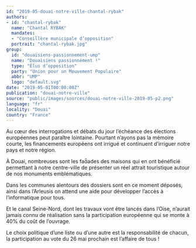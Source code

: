 ```yaml
---
id: "2019-05-douai-notre-ville-chantal-rybak"
authors:
- id: "chantal-rybak"
  name: "Chantal RYBAK"
  mandates: 
  - "Conseillère municipale d’opposition"
  portrait: "chantal-rybak.jpg"
group:
  id: "douaisiens-passionnement-ump"
  name: "Douaisiens passionnément !"
  type: "Élus d’opposition"
  party: "Union pour un Mouvement Populaire"
  abbr: "UMP"
  logo: "default.svg"
date: "2019-05-01T00:00:00Z"
publication: "douai-notre-ville"
source: "public/images/sources/douai-notre-ville-2019-05-p2.png"
language: "fr"
locality: "Douai"
country: "France"
---
```


Au cœur des interrogations et débats du jour l’échéance des élections européennes peut paraître  lointaine. Pourtant n’ayons pas la mémoire courte, les financements européens ont irrigué et continuent d’irriguer notre pays et notre région.

À Douai, nombreuses sont les faades des maisons qui en ont bénéficié permettant à notre centre-ville de présenter un réel attrait touristique autour de nos monuments emblématiques.

Dans les communes alentours des dossiers sont en ce moment déposés, ainsi dans l’Arleusis on attend une aide pour développer l’accès à l’informatique pour tous.

Et le canal Seine-Nord, dont les travaux vont être lancés dans l’Oise, n’aurait jamais connu de réalisation sans la participation européenne qui se monte à 40% du coût de l’ouvrage.

Le choix politique d’une liste ou d’une autre est la responsabilité de chacun, la participation au vote du 26 mai prochain est l’affaire de tous !
